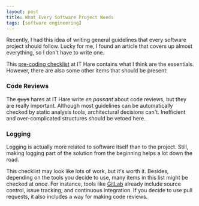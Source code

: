 ```yaml
---
layout: post
title: What Every Software Project Needs
tags: [software engineering]
---
```


Recently, I had this idea of writing general guidelines that every software project should follow.
Lucky for me, I found an article that covers up almost everything, so I don't have to write one.

This [pre-coding checklist][ITH] at IT Hare contains what I think are the essentials.
However, there are also some other items that should be present:


### Code Reviews

The ~~guys~~ hares at IT Hare write *en passant* about code reviews, but they are really important.
Although most guidelines can be automatically checked by static analysis tools, architectural decisions can't.
Inefficient and over-complicated structures should be vetoed here.


### Logging

Logging is actually more related to software itself than to the project.
Still, making logging part of the solution from the beginning helps a lot down the road.


This checklist may look like lots of work, but it's worth it.
Besides, depending on the tools you decide to use, many items in this list might be checked at once.
For instance, tools like [GitLab][GL] already include source control, issue tracking, and continuous integration.
If you decide to use pull requests, it also includes a way for making code reviews.

[ITH]: http://ithare.com/pre-coding-checklist-things-everybody-hates-but-everybody-needs-them-too-from-source-control-to-coding-guidelines/
[GL]: https://about.gitlab.com/
